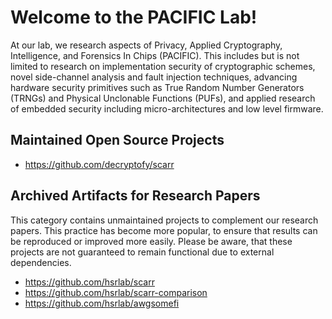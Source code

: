 # Welcome to the PACIFIC Lab!

At our lab, we research aspects of Privacy, Applied Cryptography, Intelligence, and Forensics In Chips (PACIFIC). This includes but is not limited to research on implementation security of cryptographic schemes, novel side-channel analysis and fault injection techniques, advancing hardware security primitives such as True Random Number Generators (TRNGs) and Physical Unclonable Functions (PUFs), and applied research of embedded security including micro-architectures and low level firmware.

## Maintained Open Source Projects

* https://github.com/decryptofy/scarr

## Archived Artifacts for Research Papers

This category contains unmaintained projects to complement our research papers. This practice has become more popular, to ensure that results can be reproduced or improved more easily. Please be aware, that these projects are not guaranteed to remain functional due to external dependencies.

* https://github.com/hsrlab/scarr
* https://github.com/hsrlab/scarr-comparison
* https://github.com/hsrlab/awgsomefi

<!--

## Hi there 👋

**Here are some ideas to get you started:**

🙋‍♀️ A short introduction - what is your organization all about?
🌈 Contribution guidelines - how can the community get involved?
👩‍💻 Useful resources - where can the community find your docs? Is there anything else the community should know?
🍿 Fun facts - what does your team eat for breakfast?
🧙 Remember, you can do mighty things with the power of [Markdown](https://docs.github.com/github/writing-on-github/getting-started-with-writing-and-formatting-on-github/basic-writing-and-formatting-syntax)
-->
